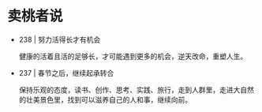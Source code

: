 # 卖桃者说

- 238 | 努力活得长才有机会

  健康的活着且活的足够长，才可能遇到更多的机会，逆天改命，重塑人生。

- 237 | 春节之后，继续起承转合

  保持乐观的态度，读书、创作、思考、实践、旅行，走到人群里，走进大自然的壮美景色里，找到可以滋养自己的人和事，继续向前。
